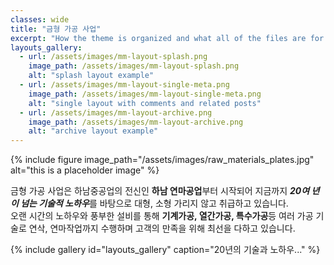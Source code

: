 ```yaml
---
classes: wide
title: "금형 가공 사업"
excerpt: "How the theme is organized and what all of the files are for."
layouts_gallery:
  - url: /assets/images/mm-layout-splash.png
    image_path: /assets/images/mm-layout-splash.png
    alt: "splash layout example"
  - url: /assets/images/mm-layout-single-meta.png
    image_path: /assets/images/mm-layout-single-meta.png
    alt: "single layout with comments and related posts"
  - url: /assets/images/mm-layout-archive.png
    image_path: /assets/images/mm-layout-archive.png
    alt: "archive layout example"
---
```


{% include figure image_path="/assets/images/raw_materials_plates.jpg" alt="this is a placeholder image" %}

금형 가공 사업은 하남중공업의 전신인 **하남 연마공업**부터 시작되어 지금까지  ***20여 년이 넘는 기술적 노하우***를 바탕으로 대형, 소형 가리지 않고 취급하고 있습니다.  
오랜 시간의 노하우와 풍부한 설비를 통해 **기계가공, 열간가공, 특수가공**등 여러 가공 기술로 연삭, 연마작업까지 수행하며 고객의 만족을 위해 최선을 다하고 있습니다.

{% include gallery id="layouts_gallery" caption="20년의 기술과 노하우..." %}

